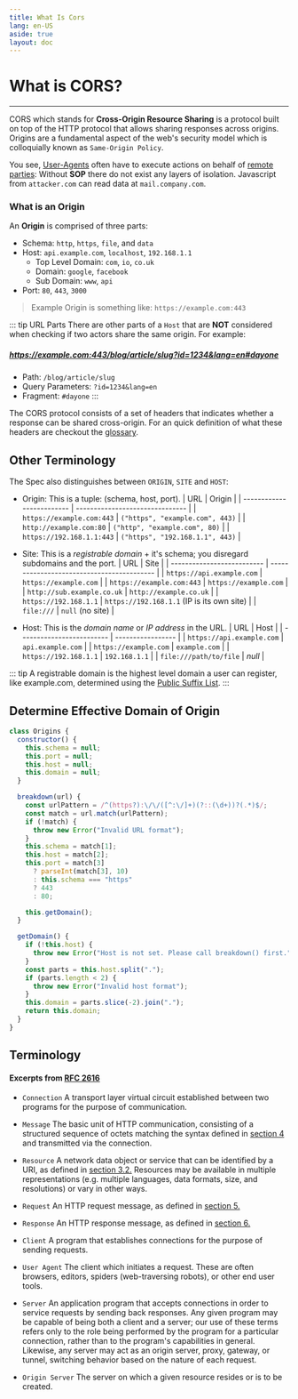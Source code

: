 ```yaml
---
title: What Is Cors
lang: en-US
aside: true
layout: doc
---
```


# What is CORS?

---

CORS which stands for **Cross-Origin Resource Sharing** is a protocol built on top of the HTTP protocol that allows sharing responses across origins. Origins are a fundamental aspect of the web's security model which is colloquially known as `Same-Origin Policy`.

You see, [User-Agents](../glossary/http.md) often have to execute actions on behalf of [remote parties](../glossary/http.md): Without **SOP** there do not exist any layers of isolation. Javascript from `attacker.com` can read data at `mail.company.com`.

### What is an Origin

An **Origin** is comprised of three parts:

- Schema: `http`, `https`, `file`, and `data`
- Host: `api.example.com`, `localhost`, `192.168.1.1`
  - Top Level Domain: `com`, `io`, `co.uk`
  - Domain: `google`, `facebook`
  - Sub Domain: `www`, `api`
- Port: `80`, `443`, `3000`

> Example Origin is something like: `https://example.com:443`

::: tip URL Parts
There are other parts of a `Host` that are **NOT** considered when checking if two actors share the same origin. For example:

##### https://example.com:443/blog/article/slug?id=1234&lang=en#dayone

- Path: `/blog/article/slug`
- Query Parameters: `?id=1234&lang=en`
- Fragment: `#dayone`
  :::

The CORS protocol consists of a set of headers that indicates whether a response can be shared cross-origin. For an quick definition of what these headers are checkout the [glossary](../glossary/cors.md).

## Other Terminology

The Spec also distinguishes between `ORIGIN`, `SITE` and `HOST`:

- Origin: This is a tuple: (schema, host, port).
  | URL | Origin |
  | ------------------------- | ------------------------------- |
  | `https://example.com:443` | `("https", "example.com", 443)` |
  | `http://example.com:80` | `("http", "example.com", 80)` |
  | `https://192.168.1.1:443` | `("https", "192.168.1.1", 443)` |

- Site: This is a _registrable domain_ $+$ it's schema; you disregard subdomains and the port.
  | URL | Site |
  | -------------------------- | ------------------------------------------ |
  | `https://api.example.com` | `https://example.com` |
  | `https://example.com:443` | `https://example.com` |
  | `http://sub.example.co.uk` | `http://example.co.uk` |
  | `https://192.168.1.1` | `https://192.168.1.1` (IP is its own site) |
  | `file:///` | `null` (no site) |

- Host: This is the _domain name_ or _IP address_ in the URL.
  | URL | Host |
  | ------------------------- | ----------------- |
  | `https://api.example.com` | `api.example.com` |
  | `https://example.com` | `example.com` |
  | `https://192.168.1.1` | `192.168.1.1` |
  | `file:///path/to/file` | _null_ |

::: tip
A registrable domain is the highest level domain a user can register, like example.com, determined using the [Public Suffix List](https://publicsuffix.org/).
:::

## Determine Effective Domain of Origin

```js
class Origins {
  constructor() {
    this.schema = null;
    this.port = null;
    this.host = null;
    this.domain = null;
  }

  breakdown(url) {
    const urlPattern = /^(https?):\/\/([^:\/]+)(?::(\d+))?(.*)$/;
    const match = url.match(urlPattern);
    if (!match) {
      throw new Error("Invalid URL format");
    }
    this.schema = match[1];
    this.host = match[2];
    this.port = match[3]
      ? parseInt(match[3], 10)
      : this.schema === "https"
      ? 443
      : 80;

    this.getDomain();
  }

  getDomain() {
    if (!this.host) {
      throw new Error("Host is not set. Please call breakdown() first.");
    }
    const parts = this.host.split(".");
    if (parts.length < 2) {
      throw new Error("Invalid host format");
    }
    this.domain = parts.slice(-2).join(".");
    return this.domain;
  }
}
```

## Terminology

#### **Excerpts from [RFC 2616](https://datatracker.ietf.org/doc/html/rfc2616#section-1.3)**

- `Connection` A transport layer virtual circuit established between two programs
  for the purpose of communication.

- `Message` The basic unit of HTTP communication, consisting of a structured
  sequence of octets matching the syntax defined in [section 4](https://datatracker.ietf.org/doc/html/rfc2616#section-4) and
  transmitted via the connection.

- `Resource` A network data object or service that can be identified by a URI,
  as defined in [section 3.2.](https://datatracker.ietf.org/doc/html/rfc2616#section-3.2) Resources may be available in multiple
  representations (e.g. multiple languages, data formats, size, and
  resolutions) or vary in other ways.

- `Request` An HTTP request message, as defined in [section 5.](https://datatracker.ietf.org/doc/html/rfc2616#section-5)

- `Response` An HTTP response message, as defined in [section 6.](https://datatracker.ietf.org/doc/html/rfc2616#section-6)

- `Client` A program that establishes connections for the purpose of sending
  requests.

- `User Agent` The client which initiates a request. These are often browsers,
  editors, spiders (web-traversing robots), or other end user tools.

- `Server` An application program that accepts connections in order to
  service requests by sending back responses. Any given program may
  be capable of being both a client and a server; our use of these
  terms refers only to the role being performed by the program for a
  particular connection, rather than to the program's capabilities
  in general. Likewise, any server may act as an origin server,
  proxy, gateway, or tunnel, switching behavior based on the nature
  of each request.

- `Origin Server` The server on which a given resource resides or is to be created.
